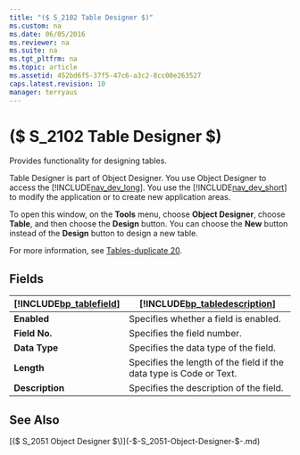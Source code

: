 ```yaml
---
title: "($ S_2102 Table Designer $)"
ms.custom: na
ms.date: 06/05/2016
ms.reviewer: na
ms.suite: na
ms.tgt_pltfrm: na
ms.topic: article
ms.assetid: 452bd6f5-37f5-47c6-a3c2-8cc00e263527
caps.latest.revision: 10
manager: terryaus
---
```

# ($ S_2102 Table Designer $)
Provides functionality for designing tables.  
  
 Table Designer is part of Object Designer. You use Object Designer to access the [!INCLUDE[nav_dev_long](includes/nav_dev_long_md.md)]. You use the [!INCLUDE[nav_dev_short](includes/nav_dev_short_md.md)] to modify the application or to create new application areas.  
  
 To open this window, on the **Tools** menu, choose **Object Designer**, choose **Table**, and then choose the **Design** button. You can choose the **New** button instead of the **Design** button to design a new table.  
  
 For more information, see [Tables\-duplicate 20](Tables-duplicate-20.md).  
  
## Fields  
  
|[!INCLUDE[bp_tablefield](includes/bp_tablefield_md.md)]|[!INCLUDE[bp_tabledescription](includes/bp_tabledescription_md.md)]|  
|---------------------------------|---------------------------------------|  
|**Enabled**|Specifies whether a field is enabled.|  
|**Field No.**|Specifies the field number.|  
|**Data Type**|Specifies the data type of the field.|  
|**Length**|Specifies the length of the field if the data type is Code or Text.|  
|**Description**|Specifies the description of the field.|  
  
## See Also  
 [\($ S\_2051 Object Designer $\)](-$-S_2051-Object-Designer-$-.md)